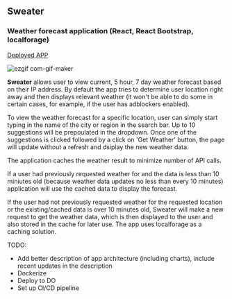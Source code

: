 ## Sweater

### Weather forecast application (React, React Bootstrap, localforage)

[Deployed APP](https://sweater-weatherapp.herokuapp.com/)

![ezgif com-gif-maker](https://user-images.githubusercontent.com/41551585/157994093-cf7749f8-b5ee-433c-b474-3a9e79ad4292.gif)

**Sweater** allows user to view current, 5 hour, 7 day weather forecast based on their IP address. By default the app tries to determine user location right away and then displays relevant weather (it won't be able to do some in certain cases, for example, if the user has adblockers enabled).

To view the weather forecast for a specific location, user can simply start typing in the name of the city or region in the search bar. Up to 10 suggestions will be prepoulated in the dropdown. Once one of the suggestions is clicked followed by a click on 'Get Weather' button, the page will update without a refresh and dsiplay the new weather data.

The application caches the weather result to minimize number of API calls.

If a user had previously requested weather for and the data is less than 10 miniutes old (because weather data updates no less than every 10 minutes) application will use the cached data to display the forecast.

If the user had not previously requested weather for the requested location or the existing/cached data is over 10 minutes old, Sweater will make a new request to get the weather data, which is then displayed to the user and also stored in the cache for later use. The app uses localforage as a caching solution.

TODO:

- Add better description of app architecture (including charts), include recent updates in the description
- Dockerize
- Deploy to DO
- Set up CI/CD pipeline
